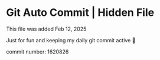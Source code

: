 # Git Auto Commit | Hidden File

This file was added Feb 12, 2025

Just for fun and keeping my daily git commit active 🤪

commit number: 1620826
